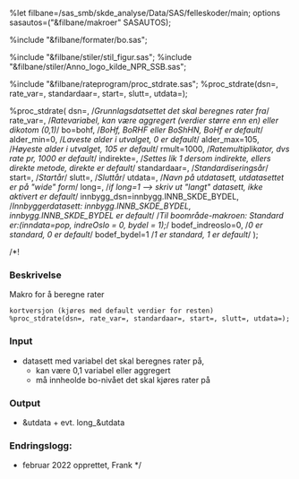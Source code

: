 %let filbane=/sas_smb/skde_analyse/Data/SAS/felleskoder/main;
options sasautos=("&filbane/makroer" SASAUTOS);

%include "&filbane/formater/bo.sas";

%include "&filbane/stiler/stil_figur.sas";
%include "&filbane/stiler/Anno_logo_kilde_NPR_SSB.sas";

%include "&filbane/rateprogram/proc_stdrate.sas";
%proc_stdrate(dsn=, rate_var=, standardaar=, start=, slutt=, utdata=);

%proc_stdrate(
    dsn=, /*Grunnlagsdatsettet det skal beregnes rater fra*/
    rate_var=, /*Ratevariabel, kan være aggregert (verdier større enn en) eller dikotom (0,1)*/
    bo=bohf, /*BoHf, BoRHF eller BoShHN, BoHf er default*/
    alder_min=0, /*Laveste alder i utvalget, 0 er default*/
    alder_max=105, /*Høyeste alder i utvalget, 105 er default*/
    rmult=1000, /*Ratemultiplikator, dvs rate pr, 1000 er default*/
    indirekte=, /*Settes lik 1 dersom indirekte, ellers direkte metode, direkte er default*/
    standardaar=, /*Standardiseringsår*/
    start=, /*Startår*/
    slutt=, /*Sluttår*/
    utdata=, /*Navn på utdatasett, utdatasettet er på "wide" form*/
    long=, /*if long=1 --> skriv ut "langt" datasett, ikke aktivert er default*/
    innbygg_dsn=innbygg.INNB_SKDE_BYDEL, /*Innbyggerdatasett: innbygg.INNB_SKDE_BYDEL, innbygg.INNB_SKDE_BYDEL er default*/
    /*Til boområde-makroen: Standard er:(inndata=pop, indreOslo = 0, bydel = 1);*/
    bodef_indreoslo=0, /*0 er standard, 0 er default*/
    bodef_bydel=1 /*1 er standard, 1 er default*/
);

/*! 
### Beskrivelse

Makro for å beregne rater

```
kortversjon (kjøres med default verdier for resten)
%proc_stdrate(dsn=, rate_var=, standardaar=, start=, slutt=, utdata=);
```
### Input
- datasett med variabel det skal beregnes rater på, 
	- kan være 0,1 variabel eller aggregert
	- må innheolde bo-nivået det skal kjøres rater på

### Output
- &utdata + evt. long_&utdata

### Endringslogg:
- februar 2022 opprettet, Frank
*/